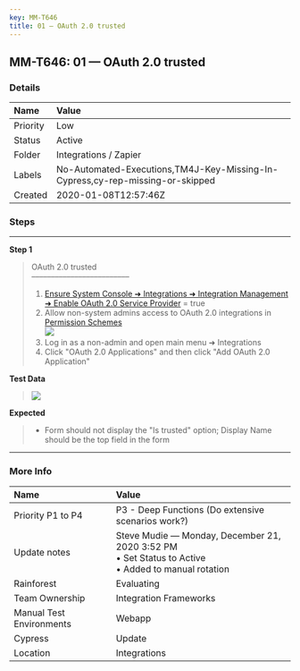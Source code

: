 ```yaml
---
key: MM-T646
title: 01 — OAuth 2.0 trusted
---
```


## MM-T646: 01 — OAuth 2.0 trusted

### Details

| Name     | Value                                                                         |
| :------- | :---------------------------------------------------------------------------- |
| Priority | Low                                                                           |
| Status   | Active                                                                        |
| Folder   | Integrations / Zapier                                                         |
| Labels   | No-Automated-Executions,TM4J-Key-Missing-In-Cypress,cy-rep-missing-or-skipped |
| Created  | 2020-01-08T12:57:46Z                                                          |

### Steps

<hr/>

**Step 1**

> <article>OAuth 2.0 trusted<br>–––––––––––––––––––––––––<ol><li><a href="https://postgres.test.mattermost.com/admin_console/integrations/integration_management"></a><a href="https://postgres.test.mattermost.com/admin_console/integrations/integration_management">Ensure System Console ➜ Integrations ➜ Integration Management ➜ Enable OAuth 2.0 Service Provider</a> = true</li><li>Allow non-system admins access to OAuth 2.0 integrations in <a href="https://postgres.test.mattermost.com/admin_console/user_management/permissions/system_scheme">Permission Schemes</a><br><img src="https://smartbear-tm4j-prod-us-west-2-attachment-rich-text.s3.us-west-2.amazonaws.com/embedded-f3277290f945470c4add5d21ef3dc7ca7b74388fc7152bfb6b99ae58c66a95a8-1588781382834-1588781382834.png" class="fr-fic fr-dii"></li><li>Log in as a non-admin and open main menu ➜ Integrations</li><li>Click "OAuth 2.0 Applications" and then click "Add OAuth 2.0 Application"</li></ol></article>

**Test Data**

> <article><img src="https://smartbear-tm4j-prod-us-west-2-attachment-rich-text.s3.us-west-2.amazonaws.com/embedded-f3277290f945470c4add5d21ef3dc7ca7b74388fc7152bfb6b99ae58c66a95a8-1589814462132-1589814462131.png" class="fr-fic fr-dii"></article>

**Expected**

> <article><ul><li>Form should not display the "Is trusted" option; Display Name should be the top field in the form</li></ul></article>

<hr/>

### More Info

| Name                     | Value                                                                                                   |
| :----------------------- | :------------------------------------------------------------------------------------------------------ |
| Priority P1 to P4        | P3 - Deep Functions (Do extensive scenarios work?)                                                      |
| Update notes             | Steve Mudie — Monday, December 21, 2020 3:52 PM<br>• Set Status to Active<br>• Added to manual rotation |
| Rainforest               | Evaluating                                                                                              |
| Team Ownership           | Integration Frameworks                                                                                  |
| Manual Test Environments | Webapp                                                                                                  |
| Cypress                  | Update                                                                                                  |
| Location                 | Integrations                                                                                            |
